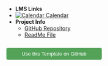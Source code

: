 - **LMS Links**
- [![Calendar](https://icongr.am/fontawesome/calendar.svg?size=16&color=808080) Calendar](https://canvas.sfu.ca/calendar)
- **Project Info**
  - [GitHub Repository](https://github.com/hibbitts-design/docsify-open-multicourse-starter-kit/)
  - [ReadMe File](https://github.com/hibbitts-design/docsify-open-multicourse-starter-kit/blob/main/README.md)

<form action="https://github.com/hibbitts-design/docsify-open-multicourse-starter-kit/generate" target="_blank">
  <input type="submit" value="Use this Template on GitHub" style="cursor: pointer;margin-top:12px;padding:8px;background-color:#53A258;border:0px;border-radius:.25rem;color:#ffffff;display:inline-block;text-align:center;text-decoration:none;width:250px;-webkit-text-size-adjust:none;mso-hide:all;" />
</form>
